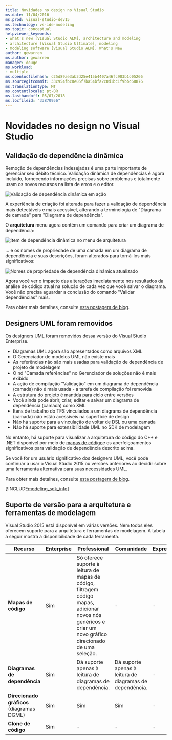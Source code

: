 ```yaml
---
title: Novidades no design no Visual Studio
ms.date: 11/04/2016
ms.prod: visual-studio-dev15
ms.technology: vs-ide-modeling
ms.topic: conceptual
helpviewer_keywords:
- what's new [VIsual Studio ALM], architecture and modeling
- architecture [Visual Studio Ultimate], modeling
- modeling software [Visual Studio ALM], What's New
author: gewarren
ms.author: gewarren
manager: douge
ms.workload:
- multiple
ms.openlocfilehash: c25d89ae3ab3d25e415b4407a46fc903b1c05266
ms.sourcegitcommit: 33c954fbc8e05f7ba54bfa2c0d1bc1f9bbc68876
ms.translationtype: MT
ms.contentlocale: pt-BR
ms.lasthandoff: 05/07/2018
ms.locfileid: "33870956"
---
```

# <a name="whats-new-for-design-in-visual-studio"></a>Novidades no design no Visual Studio

## <a name="live-dependency-validation"></a>Validação de dependência dinâmica

Remoção de dependências indesejadas é uma parte importante de gerenciar seu débito técnico. Validação dinâmica de dependências é agora incluído, fornecendo informações precisas sobre problemas e totalmente usam os novos recursos na lista de erros e o editor.

![Validação de dependência dinâmica em ação](media/dep-validation-whatsnew-01.png)

A experiência de criação foi alterada para fazer a validação de dependência mais detectáveis e mais acessível, alterando a terminologia de "Diagrama de camada" para "Diagrama de dependência".

O **arquitetura** menu agora contém um comando para criar um diagrama de dependência:

![Item de dependência dinâmica no menu de arquitetura](media/dep-validation-whatsnew-02.png)

... e os nomes de propriedade de uma camada em um diagrama de dependência e suas descrições, foram alterados para torná-los mais significativos:

![Nomes de propriedade de dependência dinâmica atualizado](media/dep-validation-whatsnew-03.png)

Agora você ver o impacto das alterações imediatamente nos resultados da análise de código atual na solução de cada vez que você salvar o diagrama. Você não precisa aguardar a conclusão do comando "Validar dependências" mais.

Para obter mais detalhes, consulte [esta postagem de blog](https://blogs.msdn.microsoft.com/visualstudioalm/2016/10/07/live-architecture-dependency-validation-in-visual-studio-15-preview-5/).

## <a name="uml-designers-have-been-removed"></a>Designers UML foram removidos

Os designers UML foram removidos dessa versão do Visual Studio Enterprise.

* Diagramas UML agora são apresentados como arquivos XML
* O Gerenciador de modelos UML não existe mais
* As referências não são mais usadas para validação de dependência de projeto de modelagem
* O nó "Camada referências" no Gerenciador de soluções não é mais exibido
* A ação de compilação "Validação" em um diagrama de dependência (camada) não é mais usada - a tarefa de compilação foi removida
* A estrutura do projeto é mantida para ciclo entre versões
* Você ainda pode abrir, criar, editar e salvar um diagrama de dependência (camada) como XML
* Itens de trabalho do TFS vinculados a um diagrama de dependência (camada) não estão acessíveis na superfície de design
* Não há suporte para a vinculação de voltar de DSL ou uma camada
* Não há suporte para extensibilidade UML no SDK de modelagem

No entanto, há suporte para visualizar a arquitetura do código do C++ e .NET disponível por meio de [mapas de código](map-dependencies-across-your-solutions.md)e os aperfeiçoamentos significativos para validação de dependência descrito acima.

Se você for um usuário significativo dos designers UML, você pode continuar a usar o Visual Studio 2015 ou versões anteriores ao decidir sobre uma ferramenta alternativa para suas necessidades UML.

Para obter mais detalhes, consulte [esta postagem de blog](https://blogs.msdn.microsoft.com/visualstudioalm/2016/10/14/uml-designers-have-been-removed-layer-designer-now-supports-live-architectural-analysis/).

[!INCLUDE[modeling_sdk_info](includes/modeling_sdk_info.md)]

## <a name="a-nameversionsupport-version-support-for-architecture-and-modeling-tools"></a><a name="VersionSupport" />Suporte de versão para a arquitetura e ferramentas de modelagem

Visual Studio 2015 está disponível em várias versões. Nem todos eles oferecem suporte para a arquitetura e ferramentas de modelagem. A tabela a seguir mostra a disponibilidade de cada ferramenta.

|**Recurso**|**Enterprise**|**Professional**|**Comunidade**|**Express**|
|-----------------|--------------------|----------------------|-------------------|-----------------|
|**Mapas de código**|Sim|Só oferece suporte à leitura de mapas de código, filtragem código mapas, adicionar novos nós genéricos e criar um novo gráfico direcionado de uma seleção.|-|-|
|**Diagramas de dependência**|Sim|Dá suporte apenas à leitura de diagramas de dependência.|Dá suporte apenas à leitura de diagramas de dependência.|-|
|**Direcionado gráficos** (diagramas DGML)|Sim|Sim|Sim|-|
|**Clone de código**|Sim|-|-|-|